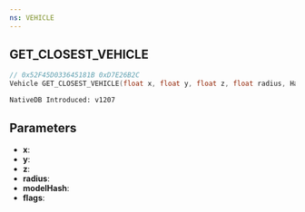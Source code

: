 ```yaml
---
ns: VEHICLE
---
```

## GET_CLOSEST_VEHICLE

```c
// 0x52F45D033645181B 0xD7E26B2C
Vehicle GET_CLOSEST_VEHICLE(float x, float y, float z, float radius, Hash modelHash, int flags);
```

```
NativeDB Introduced: v1207
```

## Parameters
* **x**:
* **y**:
* **z**:
* **radius**:
* **modelHash**:
* **flags**:
